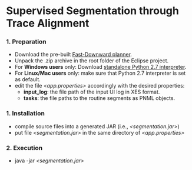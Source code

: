 # Supervised Segmentation through Trace Alignment

### 1. **Preparation**
- Download the pre-built [Fast-Downward planner](https://drive.google.com/file/d/0B0FHkIijDk2heXd1X2FaUmktRDQ/view).
- Unpack the .zip archive in the root folder of the Eclipse project. 
- For **Windows users** only: Download [standalone Python 2.7 interpreter](https://drive.google.com/file/d/0B0FHkIijDk2haVRxVE9ibzJXN00/view).
- For **Linux/Mac users** only: make sure that Python 2.7 interpreter is set as default.
- edit the file *<app.properties>* accordingly with the desired properties:
  - **input_log**: the file path of the input UI log in XES format.
  - **tasks**: the file paths to the routine segments as PNML objects.

### 1. **Installation**
- compile source files into a generated JAR (i.e., *<segmentation.jar>*)
- put file *<segmentation.jar>* in the same directory of *<app.properties>*

### 2. **Execution**
- java -jar *<segmentation.jar>*

